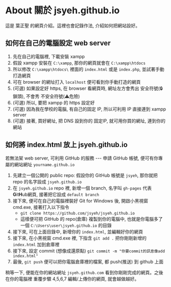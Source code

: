 About 關於 jsyeh.github.io
==========================

這是 葉正聖 的網頁介紹。這裡也會記錄作法, 介紹如何把網站設好。

如何在自己的電腦設定 web server
-------------------------------

1. 先在自己的電腦裡, 下載安裝 xampp
2. 假設 xampp 安裝在 `C:\xampp`, 那你的網頁就會在 `C:\xampp\htdocs`
3. 所以修改 `C:\xampp\htdocs\` 裡面的 `index.html` 或是 `index.php`, 並試著手動打造網頁
4. 可在 browser 的網址打入 `localhost` 便可看到你手動打造的網頁
5. (可選) 如果設定好 https, 在 browser 看網頁時, 網址左方會秀出 安全符號(🔒鎖頭), 不會秀 不安全符號(⚠️危險)
6. (可選) 所以, 要把 xampp 的 https 設定好
4. (可選) 因為我在學校的電腦, 有自己的固定 IP, 所以可利用 IP 直接連到 xampp server
7. (可選) 接著, 買好網址, 把 DNS 設到你的 固定IP, 就可用你買的網址, 連到你的網站

如何將 index.html 放上 jsyeh.github.io
--------------------------------------

若無法架 web server, 可利用 GitHub 的服務 --- 申請 GitHub 帳號, 便可有你專屬的網站網址 `yourname.github.io`

1. 先建立一個公開的 public repo: 假設你的 GitHub 帳號是 `jsyeh`, 那你就把 repo 的名字設成 `jsyeh.github.io`
2. 在 `jsyeh.github.io` repo 裡, 新增一個 branch, 名字叫 `gh-pages` 代表 **G**it**H**ub網頁, 接著把它設成 `default branch`
3. 接下來, 便可在自己的電腦裡裝好 Git for Windows 後, 開啟小黑視窗 cmd.exe, 接著打入以下指令
   - `git clone https://github.com/jsyeh/jsyeh.github.io`
   - 這樣便可把 GitHub 的 repo(倉庫) 複製到你的電腦中, 也就是你電腦多了一個 `C:\Users\user\jsyeh.github.io` 的目錄
4. 接下來, 可在上面目錄中, 新增你的 `index.html`, 並編輯好你的網頁
5. 接下來, 在小黑視窗 cmd.exe 裡, 下指含 `git add .` 把你剛剛新增的 `index.html` 加到倉庫裡
6. 接下來, 設定 commit (想像成還原點) `git commit -m "你要commit的訊息像add index.html"`
7. 最後, `git push` 便可以把你電腦倉庫裡的檔案, 都 push(推送) 到 github 上面

稍等一下, 便能在你的網站網址 `jsyeh.github.com` 看到你剛剛完成的網頁。之後在你的電腦裡 重覆步驟 4,5,6,7  編輯/上傳你的網頁, 就會越做越好。
